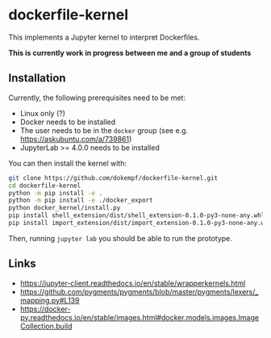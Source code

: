 # dockerfile-kernel

This implements a Jupyter kernel to interpret Dockerfiles.

**This is currently work in progress between me and a group of students**

## Installation

Currently, the following prerequisites need to be met:

* Linux only (?)
* Docker needs to be installed
* The user needs to be in the `docker` group (see e.g. https://askubuntu.com/a/739861)
* JupyterLab >= 4.0.0 needs to be installed

You can then install the kernel with:

```bash
git clone https://github.com/dokempf/dockerfile-kernel.git
cd dockerfile-kernel
python -m pip install -e .
python -m pip install -e ./docker_export
python docker_kernel/install.py
pip install shell_extension/dist/shell_extension-0.1.0-py3-none-any.whl
pip install import_extension/dist/import_extension-0.1.0-py3-none-any.whl
```

Then, running `jupyter lab` you should be able to run the prototype.

## Links

* https://jupyter-client.readthedocs.io/en/stable/wrapperkernels.html
* https://github.com/pygments/pygments/blob/master/pygments/lexers/_mapping.py#L139
* https://docker-py.readthedocs.io/en/stable/images.html#docker.models.images.ImageCollection.build

